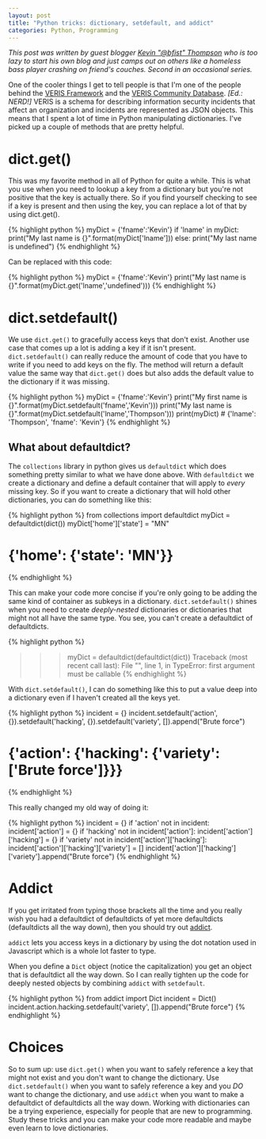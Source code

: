 ```yaml
---
layout: post
title: "Python tricks: dictionary, setdefault, and addict"
categories: Python, Programming
---
```


_This post was written by guest blogger [Kevin \"@bfist\" Thompson](https://twitter.com/bfist) who is too lazy to start his own blog and just camps out on others like a homeless bass player crashing on friend's couches. Second in an occasional series._

One of the cooler things I get to tell people is that I'm one of the people behind the [VERIS Framework](https://github.com/vz-risk/veris) and the [VERIS Community Database](https://github.com/vz-risk/vcdb). _[Ed.: NERD!]_ VERIS is a schema for describing information security incidents that affect an organization and incidents are represented as JSON objects. This means that I spent a lot of time in Python manipulating dictionaries. I've picked up a couple of methods that are pretty helpful.

# dict.get()

This was my favorite method in all of Python for quite a while. This is what you use when you need to lookup a key from a dictionary but you're not positive that the key is actually there. So if you find yourself checking to see if a key is present and then using the key, you can replace a lot of that by using dict.get().

{% highlight python %}
myDict = {'fname':'Kevin'}
if 'lname' in myDict:
  print("My last name is {}".format(myDict['lname']))
else:
  print("My last name is undefined")
{% endhighlight %}

Can be replaced with this code:

{% highlight python %}
myDict = {'fname':'Kevin'}
print("My last name is {}".format(myDict.get('lname','undefined')))
{% endhighlight %}

# dict.setdefault()

We use `dict.get()` to gracefully access keys that don't exist. Another use case that comes up a lot is adding a key if it isn't present. `dict.setdefault()` can really reduce the amount of code that you have to write if you need to add keys on the fly. The method will return a default value the same way that `dict.get()` does but also adds the default value to the dictionary if it was missing.

{% highlight python %}
myDict = {'fname':'Kevin'}
print("My first name is {}".format(myDict.setdefault('fname','Kevin')))
print("My last name is {}".format(myDict.setdefault('lname','Thompson')))
print(myDict) # {'lname': 'Thompson', 'fname': 'Kevin'}
{% endhighlight %}

## What about defaultdict?

The `collections` library in python gives us `defaultdict` which does something pretty similar to what we have done above. With `defaultdict` we create a dictionary and define a default container that will apply to *every* missing key. So if you want to create a dictionary that will hold other dictionaries, you can do something like this:

{% highlight python %}
from collections import defaultdict
myDict = defaultdict(dict())
myDict['home']['state'] = "MN"
  # {'home': {'state': 'MN'}}
{% endhighlight %}

This can make your code more concise if you're only going to be adding the same kind of container as subkeys in a dictionary. `dict.setdefault()` shines when you need to create *deeply-nested* dictionaries or dictionaries that might not all have the same type. You see, you can't create a defaultdict of defaultdicts.

{% highlight python %}
>>> myDict = defaultdict(defaultdict(dict))
Traceback (most recent call last):
  File "<stdin>", line 1, in <module>
TypeError: first argument must be callable
{% endhighlight %}

With `dict.setdefault()`, I can do something like this to put a value deep into a dictionary even if I haven't created all the keys yet.

{% highlight python %}
incident = {}
incident.setdefault('action', {}).setdefault('hacking', {}).setdefault('variety', []).append("Brute force")
  # {'action': {'hacking': {'variety': ['Brute force']}}}
{% endhighlight %}

This really changed my old way of doing it:

{% highlight python %}
incident = {}
if 'action' not in incident:
  incident['action'] = {}
if 'hacking' not in incident['action']:
  incident['action']['hacking'] = {}
if 'variety' not in incident['action']['hacking']:
  incident['action']['hacking']['variety'] = []
incident['action']['hacking']['variety'].append("Brute force")
{% endhighlight %}

# Addict

If you get irritated from typing those brackets all the time and you really wish you had a defaultdict of defaultdicts of yet more defaultdicts (defaultdicts all the way down), then you should try out [addict](https://github.com/mewwts/addict).

`addict` lets you access keys in a dictionary by using the dot notation used in Javascript which is a whole lot faster to type.

When you define a `Dict` object (notice the capitalization) you get an object that is defaultdict all the way down. So I can really tighten up the code for deeply nested objects by combining `addict` with `setdefault`.

{% highlight python %}
from addict import Dict
incident = Dict()
incident.action.hacking.setdefault('variety', []).append("Brute force")
{% endhighlight %}

# Choices

So to sum up: use `dict.get()` when you want to safely reference a key that might not exist and you don't want to change the dictionary. Use `dict.setdefault()` when you want to safely reference a key and you *DO* want to change the dictionary, and use `addict` when you want to make a defaultdict of defaultdicts all the way down. Working with dictionaries can be a trying experience, especially for people that are new to programming. Study these tricks and you can make your code more readable and maybe even learn to love dictionaries.
